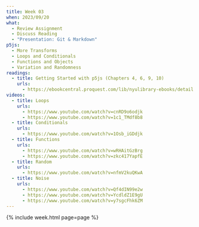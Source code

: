 ```yaml
---
title: Week 03
when: 2023/09/20
what:
  - Review Assignment
  - Discuss Reading
  - "Presentation: Git & Markdown"
p5js:
  - More Transforms
  - Loops and Conditionals
  - Functions and Objects
  - Variation and Randomness
readings:
  - title: Getting Started with p5js (Chapters 4, 6, 9, 10)
    urls:
      - https://ebookcentral.proquest.com/lib/nyulibrary-ebooks/detail.action?docID=4333728
videos:
  - title: Loops
    urls:
      - https://www.youtube.com/watch?v=cnRD9o6odjk
      - https://www.youtube.com/watch?v=1c1_TMdf8b8
  - title: Conditionals
    urls:
      - https://www.youtube.com/watch?v=1Osb_iGDdjk
  - title: Functions
    urls:
      - https://www.youtube.com/watch?v=wRHAitGzBrg
      - https://www.youtube.com/watch?v=zkc417YapfE
  - title: Random
    urls:
      - https://www.youtube.com/watch?v=nfmV2kuQKwA
  - title: Noise
    urls:
      - https://www.youtube.com/watch?v=Qf4dIN99e2w
      - https://www.youtube.com/watch?v=YcdldZ1E9gU
      - https://www.youtube.com/watch?v=y7sgcFhk6ZM
---
```

{% include week.html page=page %}
